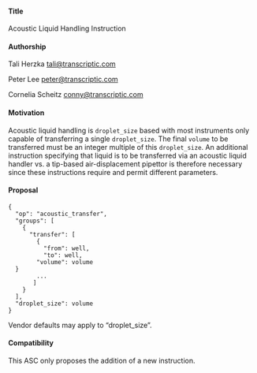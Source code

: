 #### **Title**
Acoustic Liquid Handling Instruction

#### **Authorship**
Tali Herzka <tali@transcriptic.com>

Peter Lee <peter@transcriptic.com>

Cornelia Scheitz <conny@transcriptic.com>


#### **Motivation**
Acoustic liquid handling is `droplet_size` based with most instruments only capable of transferring a single `droplet_size`. The final `volume` to be transferred must be an integer multiple of this `droplet_size`. An additional instruction specifying that liquid is to be transferred via an acoustic liquid handler vs. a tip-based air-displacement pipettor is therefore necessary since these instructions require and permit different parameters.

#### **Proposal**
```
{
  "op": "acoustic_transfer",
  "groups": [
    {
      "transfer": [
        {
          "from": well,
          "to": well,
        "volume": volume
  }
        ...
       ]
    }
  ],
  "droplet_size": volume
}
```

Vendor defaults may apply to “droplet_size”.

#### **Compatibility**
This ASC only proposes the addition of a new instruction.
